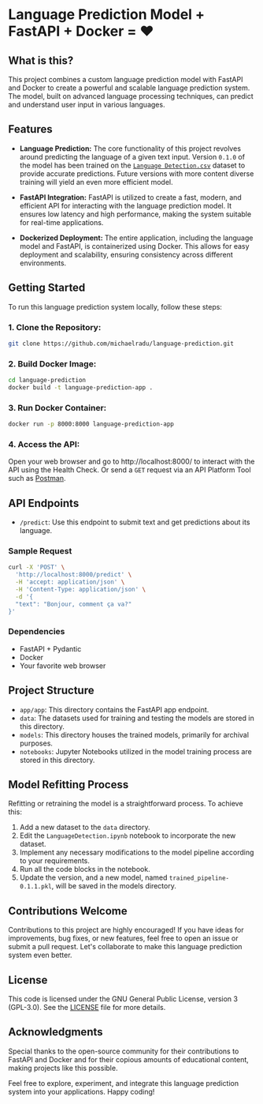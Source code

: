 # Language Prediction Model + FastAPI + Docker = ❤️

## What is this?
This project combines a custom language prediction model with FastAPI and Docker to create a powerful and scalable language prediction system. The model, built on advanced language processing techniques, can predict and understand user input in various languages.

## Features
- **Language Prediction:** The core functionality of this project revolves around predicting the language of a given text input. Version `0.1.0` of the model has been trained on the [`Language Detection.csv`](https://www.kaggle.com/datasets/basilb2s/language-detection) dataset to provide accurate predictions. Future versions with more content diverse training will yield an even more efficient model.

- **FastAPI Integration:** FastAPI is utilized to create a fast, modern, and efficient API for interacting with the language prediction model. It ensures low latency and high performance, making the system suitable for real-time applications.

- **Dockerized Deployment:** The entire application, including the language model and FastAPI, is containerized using Docker. This allows for easy deployment and scalability, ensuring consistency across different environments.

## Getting Started
To run this language prediction system locally, follow these steps:

### 1. Clone the Repository:
```bash
git clone https://github.com/michaelradu/language-prediction.git
```

### 2. Build Docker Image:
```bash
cd language-prediction
docker build -t language-prediction-app .
```

### 3. Run Docker Container:
```bash
docker run -p 8000:8000 language-prediction-app
```

### 4. Access the API:
Open your web browser and go to http://localhost:8000/ to interact with the API using the Health Check. Or send a `GET` request via an API Platform Tool such as [Postman](https://www.postman.com/).

## API Endpoints

- `/predict`: Use this endpoint to submit text and get predictions about its language.

### Sample Request
```bash
curl -X 'POST' \
  'http://localhost:8000/predict' \
  -H 'accept: application/json' \
  -H 'Content-Type: application/json' \
  -d '{
  "text": "Bonjour, comment ça va?"
}'
```

### Dependencies
- FastAPI + Pydantic
- Docker
- Your favorite web browser

## Project Structure
- `app/app`: This directory contains the FastAPI app endpoint.
- `data`: The datasets used for training and testing the models are stored in this directory.
- `models`: This directory houses the trained models, primarily for archival purposes.
- `notebooks`: Jupyter Notebooks utilized in the model training process are stored in this directory.

## Model Refitting Process
Refitting or retraining the model is a straightforward process. To achieve this:

1. Add a new dataset to the `data` directory.
2. Edit the `LanguageDetection.ipynb` notebook to incorporate the new dataset.
3. Implement any necessary modifications to the model pipeline according to your requirements.
4. Run all the code blocks in the notebook.
5. Update the version, and a new model, named `trained_pipeline-0.1.1.pkl`, will be saved in the models directory.

## Contributions Welcome
Contributions to this project are highly encouraged! If you have ideas for improvements, bug fixes, or new features, feel free to open an issue or submit a pull request. Let's collaborate to make this language prediction system even better.

## License
This code is licensed under the GNU General Public License, version 3 (GPL-3.0). See the [LICENSE](/LICENSE) file for more details.

## Acknowledgments
Special thanks to the open-source community for their contributions to FastAPI and Docker and for their copious amounts of educational content, making projects like this possible.

Feel free to explore, experiment, and integrate this language prediction system into your applications. Happy coding!